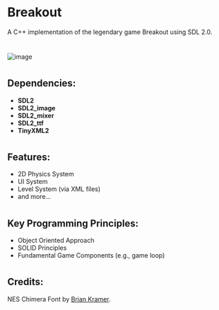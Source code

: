 # Breakout

A C++ implementation of the legendary game Breakout using SDL 2.0.

#
![image](https://github.com/AnteDev00/Breakout/assets/151842550/097db566-f1dd-4473-8c53-7d90fc85f023)
#

## Dependencies:
- **SDL2**       
- **SDL2_image** 
- **SDL2_mixer** 
- **SDL2_ttf**   
- **TinyXML2**

#

## Features:
- 2D Physics System
- UI System
- Level System (via XML files)
- and more...
#

## Key Programming Principles:
- Object Oriented Approach
- SOLID Principles
- Fundamental Game Components (e.g., game loop)

#

## Credits:
NES Chimera Font by [Brian Kramer](https://www.pkeod.com/).

